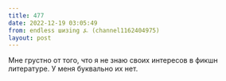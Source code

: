 ```yaml
---
title: 477
date: 2022-12-19 03:05:49
from: endless шизing ⍼ (channel1162404975)
layout: post
---
```


Мне грустно от того, что я не знаю своих интересов в фикшн литературе. У меня буквально их нет.
